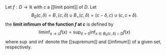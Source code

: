 Let $f:D\to \mathbb R$ with $c$ a [[limit point]] of $D$. Let $$B_0(c,\delta)=B_-(c,\delta)\cup B_+(c,\delta) = (c-\delta,c)\cup (c,c+\delta).$$ the 
**limit infimum of the function $f$ at $c$** is defined by $$\liminf_{x\to c}f(x) = \sup_{\delta > 0}\inf_{x\in B_0(c,\delta)\cap D}f(x)$$  where $\sup$ and $\inf$ denote the [[supremum]] and [[infimum]] of a given set, respectively. 